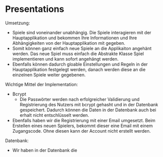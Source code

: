 # Presentations


Umsetzung:

* Spiele sind voneinander unabhängig. Die Spiele interagieren mit der Hauptapplikation und bekommen Ihre Informationen und Ihre Abhängigkeiten von der Hauptapplikation mit gegeben.
* Somit können ganz einfach neue Spiele an die Applikaiton angehänt werden. Das neue Spiel muss einfach die Abstrakte Klasse Spiel implementieren und kann sofort angehängt werden.
* Ebenfalls können dadurch gloable Einstellungen und Regeln in der Hauptapplikation festgelegt werden, danach werden diese an die einzelnen Spiele weiter gegebenen.



Wichtige Mittel der Implementation:

* Bcrypt
  * Die Passwörter werden nach erfolgreicher Validierung und Registrierung des Nutzers mit bcrypt gehasht und in der Datenbank gespeichert. Dadurch können die Daten in der Datenbank auch bei erhalt nicht entschlüsselt werden.
* Ebenfalls haben wir die Registrierung mit einer Email umgesetzt.  Beim Erstellen eines neuen Spielers, bekommt dieser eine Email mit einem Zugangscode. Ohne diesen kann der Account nicht erstellt werden.



Datenbank:

* Wir haben in der Datenbank die 




